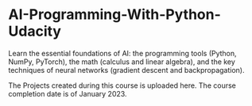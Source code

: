 # AI-Programming-With-Python-Udacity
Learn the essential foundations of AI: the programming tools (Python, NumPy, PyTorch), the math (calculus and linear algebra), and the key techniques of neural networks (gradient descent and backpropagation).


The Projects created during this course is uploaded here. The course completion date is of January 2023.
